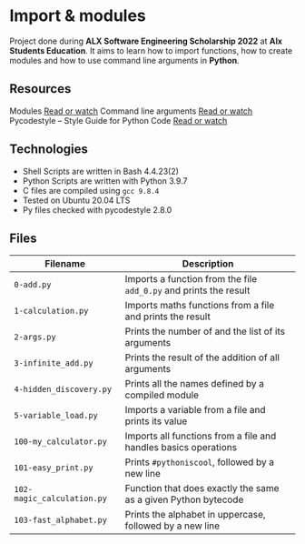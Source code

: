 # Import & modules
Project done during **ALX Software Engineering Scholarship 2022** at **Alx Students Education**. It aims to learn how to import functions, how to create modules and how to use command line arguments in **Python**.

## Resources

Modules [Read or watch](https://docs.python.org/3/tutorial/modules.html)
Command line arguments [Read or watch](https://docs.python.org/3/tutorial/stdlib.html#command-line-arguments)
Pycodestyle – Style Guide for Python Code [Read or watch](https://pypi.org/project/pycodestyle/)

## Technologies
* Shell Scripts are written in Bash 4.4.23(2)
* Python Scripts are written with Python 3.9.7
* C files are compiled using `gcc 9.8.4`
* Tested on Ubuntu 20.04 LTS
* Py files checked with pycodestyle 2.8.0

## Files
| Filename | Description |
| -------- | ----------- |
| `0-add.py` | Imports a function from the file `add_0.py` and prints the result |
| `1-calculation.py` | Imports maths functions from a file and prints the result|
| `2-args.py` | Prints the number of and the list of its arguments |
| `3-infinite_add.py` | Prints the result of the addition of all arguments |
| `4-hidden_discovery.py` | Prints all the names defined by a compiled module |
| `5-variable_load.py` | Imports a variable from a file and prints its value |
| `100-my_calculator.py` | Imports all functions from a file and handles basics operations |
| `101-easy_print.py` | Prints `#pythoniscool`, followed by a new line |
| `102-magic_calculation.py` | Function that does exactly the same as a given Python bytecode |
| `103-fast_alphabet.py` | Prints the alphabet in uppercase, followed by a new line |

